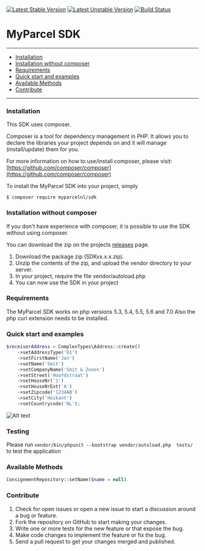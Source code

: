 [![Latest Stable Version](https://poser.pugx.org/myparcelnl/sdk/v/stable)](https://packagist.org/packages/myparcelnl/sdk)
[![Latest Unstable Version](https://poser.pugx.org/myparcelnl/sdk/v/unstable)](https://packagist.org/packages/myparcelnl/sdk)
[![Build Status](https://travis-ci.org/myparcel/sdk.svg?branch=master)](https://travis-ci.org/myparcelnl/sdk)
# MyParcel SDK

---

- [Installation](#installation)
- [Installation without composer](#installation-without-composer)
- [Requirements](#requirements)
- [Quick start and examples](#quick-start-and-examples)
- [Available Methods](#available-methods)
- [Contribute](#contribute)

---

### Installation

This SDK uses composer.

Composer is a tool for dependency management in PHP. It allows you to declare the libraries your project depends on and it will manage (install/update) them for you.

For more information on how to use/install composer, please visit: [https://github.com/composer/composer](https://github.com/composer/composer)

To install the MyParcel SDK into your project, simply

	$ composer require myparcelnl/sdk
	
### Installation without composer

If you don't have experience with composer, it is possible to use the SDK without using composer.

You can download the zip on the projects [releases](https://github.com/myparcelnl/sdk/releases) page.

1. Download the package zip (SDKvx.x.x.zip).
2. Unzip the contents of the zip, and upload the vendor directory to your server.
3. In your project, require the file vendor/autoload.php
4. You can now use the SDK in your project

### Requirements

The MyParcel SDK works on php versions 5.3, 5.4, 5.5, 5.6 and 7.0
Also the php curl extension needs to be installed.

### Quick start and examples

```php
$receiverAddress = ComplexTypes\Address::create()
    ->setAddressType('01')
    ->setFirstName('Jan')
    ->setName('Smit')
    ->setCompanyName('Smit & Zonen')
    ->setStreet('Hoofdstraat')
    ->setHouseNr('1')
    ->setHouseNrExt('A')
    ->setZipcode('1234AB')
    ->setCity('Heikant')
    ->setCountrycode('NL');


```
![Alt text](https://monosnap.com/file/aWQJie1Uli0QD55z7jVA85LG34kbdQ.png)

### Testing
Please run ```vendor/bin/phpunit --bootstrap vendor/autoload.php  tests/``` to test the application


### Available Methods
```php
ConsignmentRepository::setName($name = null)
```

### Contribute
1. Check for open issues or open a new issue to start a discussion around a bug or feature.
1. Fork the repository on GitHub to start making your changes.
1. Write one or more tests for the new feature or that expose the bug.
1. Make code changes to implement the feature or fix the bug.
1. Send a pull request to get your changes merged and published.

